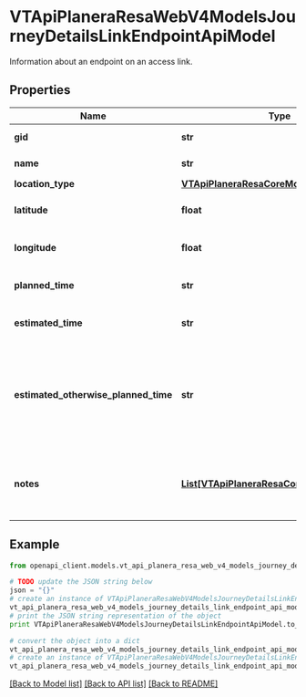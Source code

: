 # VTApiPlaneraResaWebV4ModelsJourneyDetailsLinkEndpointApiModel

Information about an endpoint on an access link.

## Properties
Name | Type | Description | Notes
------------ | ------------- | ------------- | -------------
**gid** | **str** | The 16-digit Västtrafik gid. | [optional] 
**name** | **str** | The location name. | 
**location_type** | [**VTApiPlaneraResaCoreModelsLocationType**](VTApiPlaneraResaCoreModelsLocationType.md) |  | 
**latitude** | **float** | The WGS84 latitude of the location. | [optional] 
**longitude** | **float** | The WGS84 longitude of the location. | [optional] 
**planned_time** | **str** | The planned time in RFC 3339 format. | 
**estimated_time** | **str** | The estimated time in RFC 3339 format. | [optional] 
**estimated_otherwise_planned_time** | **str** | The best known time of the link in RFC 3339 format. Is EstimatedTime if exists, otherwise PlannedTime. | [optional] [readonly] 
**notes** | [**List[VTApiPlaneraResaCoreModelsNote]**](VTApiPlaneraResaCoreModelsNote.md) | An ordered list (most important first) of notes related to the end point. | [optional] 

## Example

```python
from openapi_client.models.vt_api_planera_resa_web_v4_models_journey_details_link_endpoint_api_model import VTApiPlaneraResaWebV4ModelsJourneyDetailsLinkEndpointApiModel

# TODO update the JSON string below
json = "{}"
# create an instance of VTApiPlaneraResaWebV4ModelsJourneyDetailsLinkEndpointApiModel from a JSON string
vt_api_planera_resa_web_v4_models_journey_details_link_endpoint_api_model_instance = VTApiPlaneraResaWebV4ModelsJourneyDetailsLinkEndpointApiModel.from_json(json)
# print the JSON string representation of the object
print VTApiPlaneraResaWebV4ModelsJourneyDetailsLinkEndpointApiModel.to_json()

# convert the object into a dict
vt_api_planera_resa_web_v4_models_journey_details_link_endpoint_api_model_dict = vt_api_planera_resa_web_v4_models_journey_details_link_endpoint_api_model_instance.to_dict()
# create an instance of VTApiPlaneraResaWebV4ModelsJourneyDetailsLinkEndpointApiModel from a dict
vt_api_planera_resa_web_v4_models_journey_details_link_endpoint_api_model_form_dict = vt_api_planera_resa_web_v4_models_journey_details_link_endpoint_api_model.from_dict(vt_api_planera_resa_web_v4_models_journey_details_link_endpoint_api_model_dict)
```
[[Back to Model list]](../README.md#documentation-for-models) [[Back to API list]](../README.md#documentation-for-api-endpoints) [[Back to README]](../README.md)


